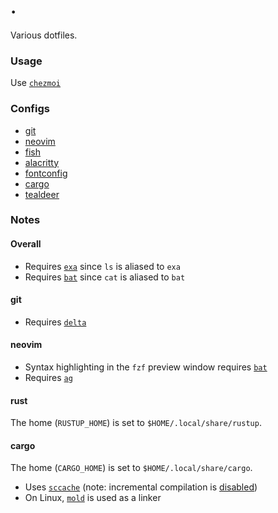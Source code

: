 # .

Various dotfiles.

### Usage

Use [`chezmoi`](https://www.chezmoi.io)

### Configs

- [git](./dot_gitconfig)
- [neovim](./dot_config/nvim)
- [fish](./dot_config/fish)
- [alacritty](./dot_config/alacritty)
- [fontconfig](./dot_config/fontconfig)
- [cargo](./dot_cargo)
- [tealdeer](./dot_config/tealdeer)

### Notes

#### Overall

- Requires [`exa`](https://github.com/ogham/exa) since `ls` is aliased to `exa`
- Requires [`bat`](https://github.com/sharkdp/bat) since `cat` is aliased to `bat`

#### git

- Requires [`delta`](https://github.com/dandavison/delta)

#### neovim

- Syntax highlighting in the `fzf` preview window requires [`bat`](https://github.com/sharkdp/bat)
- Requires [`ag`](https://github.com/ggreer/the_silver_searcher)

#### rust

The home (`RUSTUP_HOME`) is set to `$HOME/.local/share/rustup`.

#### cargo

The home (`CARGO_HOME`) is set to `$HOME/.local/share/cargo`.

- Uses [`sccache`](https://github.com/mozilla/sccache) (note: incremental compilation is [disabled][sccache_incremental])
- On Linux, [`mold`](https://github.com/rui314/mold) is used as a linker

[sccache_incremental]: https://github.com/mozilla/sccache#rust
